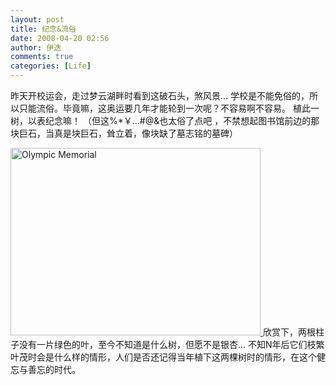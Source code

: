 ```yaml
---
layout: post
title: 纪念&流俗
date: 2008-04-20 02:56
author: 伊迭
comments: true
categories: [Life]
---
```

昨天开校运会，走过梦云湖畔时看到这破石头，煞风景...
学校是不能免俗的，所以只能流俗。毕竟嘛，这奥运要几年才能轮到一次呢？不容易啊不容易。
植此一树，以表纪念嘛！
（但这%*￥…#@&amp;也太俗了点吧 ，不禁想起图书馆前边的那块巨石，当真是块巨石，耸立着，像块缺了墓志铭的墓碑）

<a title="Olympic Memorial" rel="lightbox" href="http://yidie.yo2.cn/wp-content/uploads/92/9268/2008/04/100_2037000.jpg"> <img src="http://i.yidie.org/wp-content/uploads/2008/04/olympicmemorial.jpg" alt="Olympic Memorial" width="400" height="300" /> </a>
欣赏下，两根柱子没有一片绿色的叶，至今不知道是什么树，但愿不是银杏... 不知N年后它们枝繁叶茂时会是什么样的情形，人们是否还记得当年植下这两棵树时的情形，在这个健忘与善忘的时代。
